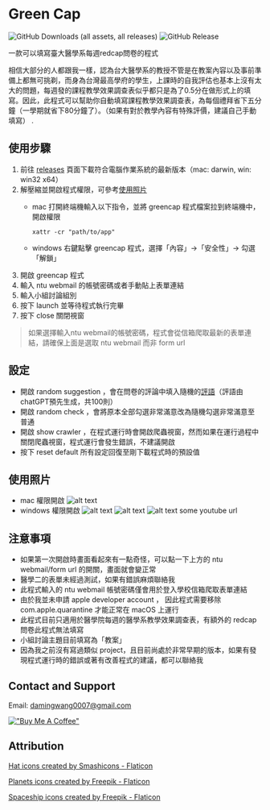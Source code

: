 # Green Cap

![GitHub Downloads (all assets, all releases)](https://img.shields.io/github/downloads/Yu-hc/form_filler/total)
![GitHub Release](https://img.shields.io/github/v/release/Yu-hc/form_filler)

一款可以填寫臺大醫學系每週redcap問卷的程式

相信大部分的人都跟我一樣，認為台大醫學系的教授不管是在教案內容以及事前準備上都無可挑剃，而身為台灣最高學府的學生，上課時的自我評估也基本上沒有太大的問題，每週發的課程教學效果調查表似乎都只是為了0.5分在做形式上的填寫。因此，此程式可以幫助你自動填寫課程教學效果調查表，為每個禮拜省下五分鐘（一學期就省下80分鐘了）。（如果有對於教學內容有特殊評價，建議自己手動填寫）
.

## 使用步驟

1. 前往 [releases](https://github.com/Yu-hc/form_filler/releases) 頁面下載符合電腦作業系統的最新版本（mac: darwin, win: win32 x64）
2. 解壓縮並開啟程式權限，可參考[使用照片](#使用照片)
    - mac 打開終端機輸入以下指令，並將 greencap 程式檔案拉到終端機中，開啟權限

          xattr -cr "path/to/app"

    - windows 右鍵點擊 greencap 程式，選擇「內容」->「安全性」-> 勾選「解鎖」  
3. 開啟 greencap 程式
4. 輸入 ntu webmail 的帳號密碼或者手動貼上表單連結
5. 輸入小組討論組別
6. 按下 launch 並等待程式執行完畢
7. 按下 close 關閉視窗

> 如果選擇輸入ntu webmail的帳號密碼，程式會從信箱爬取最新的表單連結，請確保上面是選取 ntu webmail 而非 form url

## 設定

- 開啟 random suggestion ，會在問卷的評論中填入隨機的[評語](https://github.com/Yu-hc/green-cap/blob/main/randomSuggestion.txt)（評語由chatGPT預先生成，共100則）
- 開啟 random check ，會將原本全部勾選非常滿意改為隨機勾選非常滿意至普通
- 開啟 show crawler ，在程式運行時會開啟爬蟲視窗，然而如果在運行過程中關閉爬蟲視窗，程式運行會發生錯誤，不建議開啟
- 按下 reset default 所有設定回復至剛下載程式時的預設值

## 使用照片

- mac 權限開啟
![alt text](<Screenshot 2024-09-13 at 3.58.14 PM.png>)
- windows 權限開啟
![alt text](<Screenshot 2024-09-13 at 2.28.01 PM.png>)
![alt text](<Screenshot 2024-09-13 at 2.28.12 PM.png>)
![alt text](<Screenshot 2024-09-13 at 2.28.22 PM.png>)
some youtube url

## 注意事項

- 如果第一次開啟時畫面看起來有一點奇怪，可以點一下上方的 ntu webmail/form url 的開關，畫面就會變正常
- 醫學二的表單未經過測試，如果有錯誤麻煩聯絡我
- 此程式輸入的 ntu webmail 帳號密碼僅會用於登入學校信箱爬取表單連結
- 由於我並未申請 apple developer account ， 因此程式需要移除 com.apple.quarantine 才能正常在 macOS 上運行
- 此程式目前只適用於醫學院每週的醫學系教學效果調查表，有額外的 redcap 問卷此程式無法填寫
- 小組討論主題目前填寫為「教案」
- 因為我之前沒有寫過類似 project，且目前尚處於非常早期的版本，如果有發現程式運行時的錯誤或著有改善程式的建議，都可以聯絡我

## Contact and Support

Email: [damingwang0007@gmail.com](mailto:damingwang0007@gmail.com)

[!["Buy Me A Coffee"](https://www.buymeacoffee.com/assets/img/custom_images/orange_img.png)](https://buymeacoffee.com/yu.hc)

## Attribution

[Hat icons created by Smashicons - Flaticon](https://www.flaticon.com/free-icons/hat)

[Planets icons created by Freepik - Flaticon](https://www.flaticon.com/free-icons/planets)

[Spaceship icons created by Freepik - Flaticon](https://www.flaticon.com/free-icons/spaceship)
